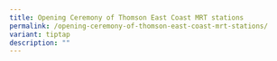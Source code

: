 ```yaml
---
title: Opening Ceremony of Thomson East Coast MRT stations
permalink: /opening-ceremony-of-thomson-east-coast-mrt-stations/
variant: tiptap
description: ""
---
```

